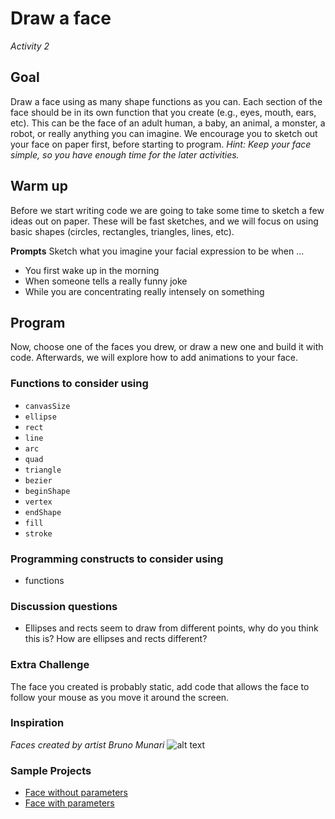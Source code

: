 # Draw a face
_Activity 2_

## Goal
Draw a face using as many shape functions as you can. Each section of the face should be in its own function that you create (e.g., eyes, mouth, ears, etc). This can be the face of an adult human, a baby, an animal, a monster, a robot, or really anything you can imagine. We encourage you to sketch out your face on paper first, before starting to program. _Hint: Keep your face simple, so you have enough time for the later activities._

## Warm up
Before we start writing code we are going to take some time to sketch a few ideas out on paper. These will be fast sketches, and we will focus on using basic shapes (circles, rectangles, triangles, lines, etc).

__Prompts__
Sketch what you imagine your facial expression to be when ...
* You first wake up in the morning
* When someone tells a really funny joke
* While you are concentrating really intensely on something

## Program
Now, choose one of the faces you drew, or draw a new one and build it with code. Afterwards, we will explore how to add animations to your face.

### Functions to consider using
* `canvasSize`
* `ellipse`
* `rect`
* `line`
* `arc`
* `quad`
* `triangle`
* `bezier`
* `beginShape`
* `vertex`
* `endShape`
* `fill`
* `stroke`

### Programming constructs to consider using
* functions

### Discussion questions
* Ellipses and rects seem to draw from different points, why do you think this is? How are ellipses and rects different?

### Extra Challenge
The face you created is probably static, add code that allows the face to follow your mouse as you move it around the screen.

### Inspiration
_Faces created by artist Bruno Munari_
![alt text][bruno-munari-faces]

[bruno-munari-faces]: https://github.com/susanev/p5js-workshops/blob/master/1-day-workshop/images/bruno-munari-faces.jpg "A variety of faces by Bruno Munari"

### Sample Projects
* [Face without parameters](./face-sample-projects/face-no-parameters)
* [Face with parameters](./face-sample-projects/face-with-parameters)

